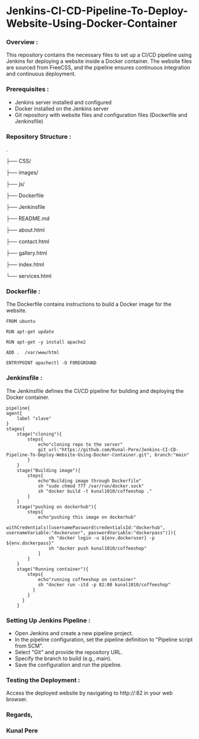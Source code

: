 # Jenkins-CI-CD-Pipeline-To-Deploy-Website-Using-Docker-Container

### Overview :

This repository contains the necessary files to set up a CI/CD pipeline using Jenkins for deploying a website inside a Docker container. The website files are sourced from FreeCSS, and the pipeline ensures continuous integration and continuous deployment.

### Prerequisites :

* Jenkins server installed and configured
* Docker installed on the Jenkins server
* Git repository with website files and configuration files (Dockerfile and Jenkinsfile)

### Repository Structure :

  .
  
  ├── CSS/
  
  ├── images/
  
  ├── js/
  
  ├── Dockerfile
  
  ├── Jenkinsfile
  
  ├── README.md
  
  ├── about.html
  
  ├── contact.html
  
  ├── gallery.html
  
  ├── index.html
  
  └── services.html

### Dockerfile :

The Dockerfile contains instructions to build a Docker image for the website.

    FROM ubuntu

    RUN apt-get update

    RUN apt-get -y install apache2

    ADD .  /var/www/html

    ENTRYPOINT apachectl -D FOREGROUND


### Jenkinsfile :

The Jenkinsfile defines the CI/CD pipeline for building and deploying the Docker container.


    pipeline{
    agent{
        label "slave"
    }
    stages{
        stage("cloning"){
            steps{
                echo"cloning repo to the server"
                git url:"https://github.com/Kunal-Pere/Jenkins-CI-CD-Pipeline-To-Deploy-Website-Using-Docker-Container.git", branch:"main"
            }
        }
        stage("Building image"){
            steps{
                echo"Building image through Dockerfile"
                sh "sudo chmod 777 /var/run/docker.sock"
                sh "docker build -t kunal1010/coffeeshop ."
            }
        }
        stage("pushing on dockerhub"){
            steps{
                echo"pushing this image on dockerhub"
                withCredentials([usernamePassword(credentialsId:"dockerhub", usernameVariable:"dockeruser", passwordVariable:"dockerpass")]){
                    sh "docker login -u ${env.dockeruser} -p ${env.dockerpass}"
                    sh "docker push kunal1010/coffeeshop"
                }
            }
        }
        stage("Running container"){
            steps{
                echo"running coffeeshop on container"
                sh "docker run -itd -p 82:80 kunal1010/coffeeshop"
              }
            }
          }
        } 


### Setting Up Jenkins Pipeline :

  * Open Jenkins and create a new pipeline project.
  * In the pipeline configuration, set the pipeline definition to "Pipeline script from SCM".
  * Select "Git" and provide the repository URL.
  * Specify the branch to build (e.g., main).
  * Save the configuration and run the pipeline.

### Testing the Deployment :

Access the deployed website by navigating to http://<your-server-ip>:82 in your web browser.


### Regards,

### Kunal Pere
